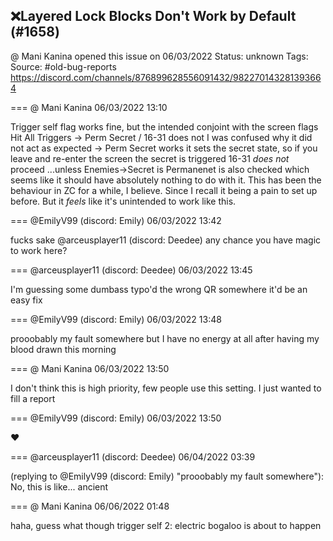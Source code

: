## ❌Layered Lock Blocks Don't Work by Default (#1658)
@ Mani Kanina opened this issue on 06/03/2022
Status: unknown
Tags: 
Source: #old-bug-reports https://discord.com/channels/876899628556091432/982270143281393664


=== @ Mani Kanina 06/03/2022 13:10

Trigger self flag works fine, but the intended conjoint with the screen flags Hit All Triggers -> Perm Secret / 16-31 does not
I was confused why it did not act as expected
-> Perm Secret works
it sets the secret state, so if you leave and re-enter the screen the secret is triggered
16-31 *does not* proceed
...unless Enemies->Secret is Permanenet is also checked
which seems like it should have absolutely nothing to do with it.
This has been the behaviour in ZC for a while, I believe. Since I recall it being a pain to set up before.
But it *feels* like it's unintended to work like this.

=== @EmilyV99 (discord: Emily) 06/03/2022 13:42

fucks sake
@arceusplayer11 (discord: Deedee) any chance you have magic to work here?

=== @arceusplayer11 (discord: Deedee) 06/03/2022 13:45

I'm guessing some dumbass typo'd the wrong QR somewhere
it'd be an easy fix

=== @EmilyV99 (discord: Emily) 06/03/2022 13:48

prooobably my fault somewhere
but I have no energy at all after having my blood drawn this morning

=== @ Mani Kanina 06/03/2022 13:50

I don't think this is high priority, few people use this setting.
I just wanted to fill a report

=== @EmilyV99 (discord: Emily) 06/03/2022 13:50

❤️

=== @arceusplayer11 (discord: Deedee) 06/04/2022 03:39

(replying to @EmilyV99 (discord: Emily) "prooobably my fault somewhere"): No, this is like... ancient

=== @ Mani Kanina 06/06/2022 01:48

haha, guess what though
trigger self 2: electric bogaloo is about to happen
